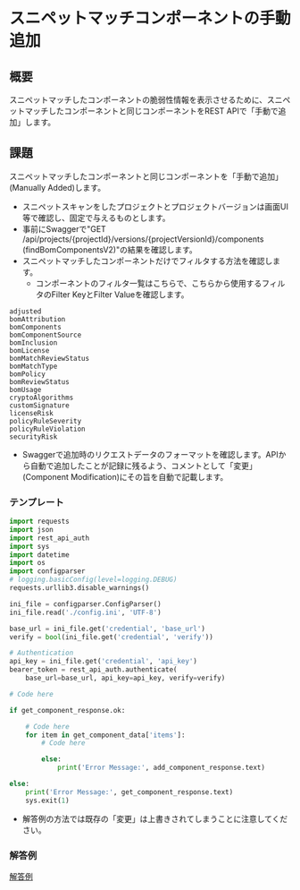 # スニペットマッチコンポーネントの手動追加
## 概要
スニペットマッチしたコンポーネントの脆弱性情報を表示させるために、スニペットマッチしたコンポーネントと同じコンポーネントをREST APIで「手動で追加」します。


## 課題
スニペットマッチしたコンポーネントと同じコンポーネントを「手動で追加」(Manually Added)します。
* スニペットスキャンをしたプロジェクトとプロジェクトバージョンは画面UI等で確認し、固定で与えるものとします。
* 事前にSwaggerで"GET /api/projects/{projectId}/versions/{projectVersionId}/components (findBomComponentsV2)"の結果を確認します。
* スニペットマッチしたコンポーネントだけでフィルタする方法を確認します。
    * コンポーネントのフィルタ一覧はこちらで、こちらから使用するフィルタのFilter KeyとFilter Valueを確認します。
```
adjusted
bomAttribution
bomComponents
bomComponentSource
bomInclusion
bomLicense
bomMatchReviewStatus
bomMatchType
bomPolicy
bomReviewStatus
bomUsage
cryptoAlgorithms
customSignature
licenseRisk
policyRuleSeverity
policyRuleViolation
securityRisk
```

* Swaggerで追加時のリクエストデータのフォーマットを確認します。APIから自動で追加したことが記録に残るよう、コメントとして「変更」(Component Modification)にその旨を自動で記載します。


### テンプレート

```count_vulnerabilities_in_bom.py
import requests
import json
import rest_api_auth
import sys
import datetime
import os
import configparser
# logging.basicConfig(level=logging.DEBUG)
requests.urllib3.disable_warnings()

ini_file = configparser.ConfigParser()
ini_file.read('./config.ini', 'UTF-8')

base_url = ini_file.get('credential', 'base_url')
verify = bool(ini_file.get('credential', 'verify'))

# Authentication
api_key = ini_file.get('credential', 'api_key')
bearer_token = rest_api_auth.authenticate(
    base_url=base_url, api_key=api_key, verify=verify)

# Code here

if get_component_response.ok:

    # Code here
    for item in get_component_data['items']:
        # Code here

        else:
            print('Error Message:', add_component_response.text)

else:
    print('Error Message:', get_component_response.text)
    sys.exit(1)


```

* 解答例の方法では既存の「変更」は上書きされてしまうことに注意してください。

### 解答例
[解答例](../add_snippet_matched_components_in_bom.py)
